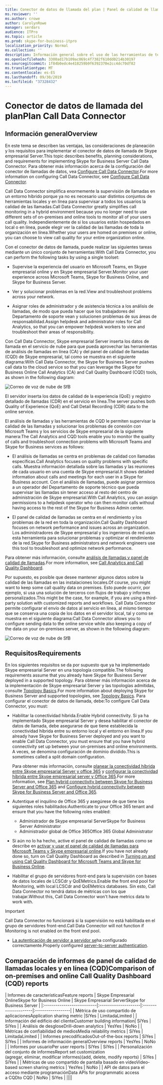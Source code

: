 ```yaml
---
title: Conector de datos de llamada del plan | Panel de calidad de llamadas supervisión de análisis híbrido
ms.reviewer: ''
ms.author: crowe
author: CarolynRowe
manager: serdars
audience: ITPro
ms.topic: article
ms.prod: skype-for-business-itpro
localization_priority: Normal
ms.collection: ''
description: Información general sobre el uso de las herramientas de telemetría de Skype empresarial online para supervisar una implementación local en un escenario híbrido.
ms.openlocfilehash: 3300ad17b109ac069c4f7382f610dd0214b30197
ms.sourcegitcommit: 1f84b0edc4e418259b9f6392370e2cc4dc70df82
ms.translationtype: MT
ms.contentlocale: es-ES
ms.lasthandoff: 09/30/2019
ms.locfileid: "37328432"
---
```

# <a name="plan-call-data-connector"></a><span data-ttu-id="5ad40-103">Conector de datos de llamada del plan</span><span class="sxs-lookup"><span data-stu-id="5ad40-103">Plan Call Data Connector</span></span>

## <a name="overview"></a><span data-ttu-id="5ad40-104">Información general</span><span class="sxs-lookup"><span data-stu-id="5ad40-104">Overview</span></span>

<span data-ttu-id="5ad40-105">En este tema se describen las ventajas, las consideraciones de planeación y los requisitos para implementar el conector de datos de llamada de Skype empresarial Server.</span><span class="sxs-lookup"><span data-stu-id="5ad40-105">This topic describes benefits, planning considerations, and requirements for implementing Skype for Business Server Call Data Connector.</span></span> <span data-ttu-id="5ad40-106">Para obtener más información acerca de la configuración del conector de llamadas de datos, vea [Configure Call Data Connector](configure-call-data-connector.md).</span><span class="sxs-lookup"><span data-stu-id="5ad40-106">For more information on configuring Call Data Connector, see [Configure Call Data Connector](configure-call-data-connector.md).</span></span>


<span data-ttu-id="5ad40-107">Call Data Connector simplifica enormemente la supervisión de llamadas en un entorno híbrido porque ya no es necesario usar distintos conjuntos de herramientas locales y en línea para supervisar a todos los usuarios la calidad de las llamadas.</span><span class="sxs-lookup"><span data-stu-id="5ad40-107">Call Data Connector greatly simplifies call monitoring in a hybrid environment because you no longer need to use different sets of on-premises and online tools to monitor all of your users call quality.</span></span> <span data-ttu-id="5ad40-108">Independientemente de si los usuarios están hospedados en local o en línea, puede elegir ver la calidad de las llamadas de toda la organización en línea.</span><span class="sxs-lookup"><span data-stu-id="5ad40-108">Whether your users are homed on premises or online, you can choose to view call quality for your entire organization online.</span></span>

<span data-ttu-id="5ad40-109">Con el conector de datos de llamada, puede realizar las siguientes tareas mediante un único conjunto de herramientas:</span><span class="sxs-lookup"><span data-stu-id="5ad40-109">With Call Data Connector, you can perform the following tasks by using a single toolset:</span></span>

- <span data-ttu-id="5ad40-110">Supervise la experiencia del usuario en Microsoft Teams, en Skype empresarial online y en Skype empresarial Server.</span><span class="sxs-lookup"><span data-stu-id="5ad40-110">Monitor your user experience across Microsoft Teams, Skype for Business Online, and Skype for Business Server.</span></span>

- <span data-ttu-id="5ad40-111">Ver y solucionar problemas en la red.</span><span class="sxs-lookup"><span data-stu-id="5ad40-111">View and troubleshoot problems across your network.</span></span>

- <span data-ttu-id="5ad40-112">Asignar roles de administrador y de asistencia técnica a los análisis de llamadas, de modo que pueda hacer que los trabajadores del Departamento de soporte vean y solucionen problemas de sus áreas de responsabilidad.</span><span class="sxs-lookup"><span data-stu-id="5ad40-112">Assign helpdesk and administrator roles for Call Analytics, so that you can empower helpdesk workers to view and troubleshoot their areas of responsibility.</span></span>

<span data-ttu-id="5ad40-113">Con Call Data Connector, Skype empresarial Server inserta los datos de llamada en el servicio de nube para que pueda aprovechar las herramientas de análisis de llamadas en línea (CA) y del panel de calidad de llamadas (CQD) de Skype empresarial, tal como se muestra en el siguiente diagrama:</span><span class="sxs-lookup"><span data-stu-id="5ad40-113">With Call Data Connector, the Skype for Business Server pushes call data to the cloud service so that you can leverage the Skype for Business Online Call Analytics (CA) and Call Quality Dashboard (CQD) tools, as shown in the following diagram:</span></span>

![Correo de voz de nube de SfB](../../sfbserver2019/media/call-data-connector-plan-1.png)

<span data-ttu-id="5ad40-115">El servidor inserta los datos de calidad de la experiencia (QoE) y registro detallado de llamadas (CDR) en el servicio en línea.</span><span class="sxs-lookup"><span data-stu-id="5ad40-115">The server pushes both Quality of Experience (QoE) and Call Detail Recording (CDR) data to the online service.</span></span>

<span data-ttu-id="5ad40-116">El análisis de llamadas y las herramientas de CQD le permiten supervisar la calidad de las llamadas y solucionar los problemas de conexión con Microsoft Teams y los servicios de Skype empresarial de la siguiente manera:</span><span class="sxs-lookup"><span data-stu-id="5ad40-116">The Call Analytics and CQD tools enable you to monitor the quality of calls and troubleshoot connection problems with Microsoft Teams and Skype for Business services as follows:</span></span>

- <span data-ttu-id="5ad40-117">El análisis de llamadas se centra en problemas de calidad con llamadas específicas.</span><span class="sxs-lookup"><span data-stu-id="5ad40-117">Call Analytics focuses on quality problems with specific calls.</span></span> <span data-ttu-id="5ad40-118">Muestra información detallada sobre las llamadas y las reuniones de cada usuario en una cuenta de Skype empresarial.</span><span class="sxs-lookup"><span data-stu-id="5ad40-118">It shows detailed information about calls and meetings for each user in a Skype for Business account.</span></span>  <span data-ttu-id="5ad40-119">Con el análisis de llamadas, puede asignar permisos a un operador del Departamento de soporte técnico que pueda supervisar las llamadas sin tener acceso al resto del centro de administración de Skype empresarial.</span><span class="sxs-lookup"><span data-stu-id="5ad40-119">With Call Analytics, you can assign permissions to a helpdesk operator who can then monitor calls without having access to the rest of the Skype for Business Admin center.</span></span>

- <span data-ttu-id="5ad40-120">El panel de calidad de llamadas se centra en el rendimiento y los problemas de la red en toda la organización.</span><span class="sxs-lookup"><span data-stu-id="5ad40-120">Call Quality Dashboard focuses on network performance and issues across an organization.</span></span> <span data-ttu-id="5ad40-121">Los administradores de Skype empresarial y los ingenieros de red usan esta herramienta para solucionar problemas y optimizar el rendimiento de la red.</span><span class="sxs-lookup"><span data-stu-id="5ad40-121">Skype for Business administrators and network engineers use this tool to troubleshoot and optimize network performance.</span></span>

<span data-ttu-id="5ad40-122">Para obtener más información, consulte [análisis de llamadas y panel de calidad de llamadas](https://docs.microsoft.com/SkypeForBusiness/using-call-quality-in-your-organization/difference-between-call-analytics-and-call-quality-dashboard).</span><span class="sxs-lookup"><span data-stu-id="5ad40-122">For more information, see [Call Analytics and Call Quality Dashboard](https://docs.microsoft.com/SkypeForBusiness/using-call-quality-in-your-organization/difference-between-call-analytics-and-call-quality-dashboard).</span></span>

<span data-ttu-id="5ad40-123">Por supuesto, es posible que desee mantener algunos datos sobre la calidad de las llamadas en las instalaciones locales.</span><span class="sxs-lookup"><span data-stu-id="5ad40-123">Of course, you might want to keep some call quality data on premises.</span></span> <span data-ttu-id="5ad40-124">Esto puede ocurrir, por ejemplo, si usa una solución de terceros con flujos de trabajo y informes personalizados.</span><span class="sxs-lookup"><span data-stu-id="5ad40-124">This might be the case, for example, if you are using a third-party solution with customized reports and workflows.</span></span>  <span data-ttu-id="5ad40-125">Call Data Connector permite configurar el envío de datos al servicio en línea, al mismo tiempo que se conserva una copia de los datos en el servidor local, tal y como se muestra en el siguiente diagrama:</span><span class="sxs-lookup"><span data-stu-id="5ad40-125">Call Data Connector allows you to configure sending data to the online service while also keeping a copy of the data on your on-premises server, as shown in the following diagram:</span></span>

![Correo de voz de nube de SfB](../../sfbserver2019/media/call-data-connector-plan-2.png)

## <a name="requirements"></a><span data-ttu-id="5ad40-127">Requisitos</span><span class="sxs-lookup"><span data-stu-id="5ad40-127">Requirements</span></span>

<span data-ttu-id="5ad40-128">En los siguientes requisitos se da por supuesto que ya ha implementado Skype empresarial Server en una topología compatible.</span><span class="sxs-lookup"><span data-stu-id="5ad40-128">The following requirements assume that you already have Skype for Business Server deployed in a supported topology.</span></span>  <span data-ttu-id="5ad40-129">Para obtener más información acerca de la implementación de Skype empresarial Server y las topologías admitidas, consulte [Topology Basics](https://docs.microsoft.com/SkypeForBusiness/plan-your-deployment/topology-basics/topology-basics).</span><span class="sxs-lookup"><span data-stu-id="5ad40-129">For more information about deploying Skype for Business Server and supported topologies, see [Topology Basics](https://docs.microsoft.com/SkypeForBusiness/plan-your-deployment/topology-basics/topology-basics).</span></span> <span data-ttu-id="5ad40-130">Para configurar el conector de datos de llamada, debe:</span><span class="sxs-lookup"><span data-stu-id="5ad40-130">To configure Call Data Connector, you must:</span></span>

- <span data-ttu-id="5ad40-131">Habilitar la conectividad híbrida.</span><span class="sxs-lookup"><span data-stu-id="5ad40-131">Enable Hybrid connectivity.</span></span> <span data-ttu-id="5ad40-132">Si ya ha implementado Skype empresarial Server y desea habilitar el conector de datos de llamada, debe asegurarse de que tiene establecida la conectividad híbrida entre su entorno local y el entorno en línea.</span><span class="sxs-lookup"><span data-stu-id="5ad40-132">If you already have Skype for Business Server deployed and you want to enable Call Data Connector, you must ensure that you have hybrid connectivity set up between your on-premises and online environments.</span></span> <span data-ttu-id="5ad40-133">A veces, se denomina configuración de dominio dividido.</span><span class="sxs-lookup"><span data-stu-id="5ad40-133">This is sometimes called a split domain configuration.</span></span>

   <span data-ttu-id="5ad40-134">Para obtener más información, consulte [planear la conectividad híbrida entre Skype empresarial Server y office 365](plan-hybrid-connectivity.md) y [configurar la conectividad híbrida entre Skype empresarial server y Office 365](configure-hybrid-connectivity.md).</span><span class="sxs-lookup"><span data-stu-id="5ad40-134">For more information, see [Plan hybrid connectivity between Skype for Business Server and Office 365](plan-hybrid-connectivity.md) and [Configure hybrid connectivity between Skype for Business Server and Office 365](configure-hybrid-connectivity.md).</span></span>

- <span data-ttu-id="5ad40-135">Autentique el inquilino de Office 365 y asegúrese de que tiene los siguientes roles habilitados:</span><span class="sxs-lookup"><span data-stu-id="5ad40-135">Authenticate to your Office 365 tenant and ensure that you have the following roles enabled:</span></span>

  - <span data-ttu-id="5ad40-136">Administrador de Skype empresarial Server</span><span class="sxs-lookup"><span data-stu-id="5ad40-136">Skype for Business Server Administrator</span></span>
  - <span data-ttu-id="5ad40-137">Administrador global de Office 365</span><span class="sxs-lookup"><span data-stu-id="5ad40-137">Office 365 Global Administrator</span></span>

- <span data-ttu-id="5ad40-138">Si aún no lo ha hecho, active el panel de calidad de llamadas como se describe en [activar y usar el panel de calidad de llamadas para Microsoft Teams y Skype empresarial online](/microsoftteams/turning-on-and-using-call-quality-dashboard).</span><span class="sxs-lookup"><span data-stu-id="5ad40-138">If you have not already done so, turn on Call Quality Dashboard as described in [Turning on and using Call Quality Dashboard for Microsoft Teams and Skype for Business Online](/microsoftteams/turning-on-and-using-call-quality-dashboard).</span></span>

- <span data-ttu-id="5ad40-139">Habilitar el grupo de servidores front-end para la supervisión con bases de datos locales de LCSCdr y QoEMetrics.</span><span class="sxs-lookup"><span data-stu-id="5ad40-139">Enable the front end pool for Monitoring, with local LCSCdr and QoEMetrics databases.</span></span> <span data-ttu-id="5ad40-140">Sin esto, Call Data Connector no tendrá datos de métricas con los que trabajar.</span><span class="sxs-lookup"><span data-stu-id="5ad40-140">Without this, Call Data Connector won't have metrics data to work with.</span></span>

> [!IMPORTANT]
> <span data-ttu-id="5ad40-141">Call Data Connector no funcionará si la supervisión no está habilitada en el grupo de servidores front-end.</span><span class="sxs-lookup"><span data-stu-id="5ad40-141">Call Data Connector will not function if Monitoring is not enabled on the front end pool.</span></span>

- <span data-ttu-id="5ad40-142">[La autenticación de servidor a servidor se](https://docs.microsoft.com/skypeforbusiness/manage/authentication/server-to-server-and-partner-applications)ha configurado correctamente.</span><span class="sxs-lookup"><span data-stu-id="5ad40-142">Properly configured [server-to-server authentication](https://docs.microsoft.com/skypeforbusiness/manage/authentication/server-to-server-and-partner-applications).</span></span> 

## <a name="comparison-of-on-premises-and-online-call-quality-dashboard-cqd-reports"></a><span data-ttu-id="5ad40-143">Comparación de informes de panel de calidad de llamadas locales y en línea (CQD)</span><span class="sxs-lookup"><span data-stu-id="5ad40-143">Comparison of on-premises and online Call Quality Dashboard (CQD) reports</span></span>

| <span data-ttu-id="5ad40-144">Informes de características</span><span class="sxs-lookup"><span data-stu-id="5ad40-144">Feature reports</span></span> | <span data-ttu-id="5ad40-145">Skype Empresarial Online</span><span class="sxs-lookup"><span data-stu-id="5ad40-145">Skype for Business Online</span></span> | <span data-ttu-id="5ad40-146">Skype Empresarial Server</span><span class="sxs-lookup"><span data-stu-id="5ad40-146">Skype for Business Server</span></span>   |
|:---------------------------|:---------------------|:---------------------|:------------------|
| <span data-ttu-id="5ad40-147">Métrica de uso compartido de aplicaciones</span><span class="sxs-lookup"><span data-stu-id="5ad40-147">Application sharing metric</span></span> |<span data-ttu-id="5ad40-148">Sí</span><span class="sxs-lookup"><span data-stu-id="5ad40-148">Yes</span></span> | <span data-ttu-id="5ad40-149">Limitada</span><span class="sxs-lookup"><span data-stu-id="5ad40-149">Limited</span></span> |
| <span data-ttu-id="5ad40-150">Información del edificio del cliente</span><span class="sxs-lookup"><span data-stu-id="5ad40-150">Customer building information</span></span>| <span data-ttu-id="5ad40-151">Sí</span><span class="sxs-lookup"><span data-stu-id="5ad40-151">Yes</span></span> | <span data-ttu-id="5ad40-152">Sí</span><span class="sxs-lookup"><span data-stu-id="5ad40-152">Yes</span></span> |
| <span data-ttu-id="5ad40-153">Análisis de desglose</span><span class="sxs-lookup"><span data-stu-id="5ad40-153">Drill-down analytics</span></span> | <span data-ttu-id="5ad40-154">Yes</span><span class="sxs-lookup"><span data-stu-id="5ad40-154">Yes</span></span> | <span data-ttu-id="5ad40-155">No</span><span class="sxs-lookup"><span data-stu-id="5ad40-155">No</span></span> |
| <span data-ttu-id="5ad40-156">Métricas de confiabilidad de medios</span><span class="sxs-lookup"><span data-stu-id="5ad40-156">Media reliability metrics</span></span> | <span data-ttu-id="5ad40-157">Sí</span><span class="sxs-lookup"><span data-stu-id="5ad40-157">Yes</span></span> | <span data-ttu-id="5ad40-158">Limitada</span><span class="sxs-lookup"><span data-stu-id="5ad40-158">Limited</span></span> |
| <span data-ttu-id="5ad40-159">Informes precodificados</span><span class="sxs-lookup"><span data-stu-id="5ad40-159">Out-of-the-box reports</span></span> | <span data-ttu-id="5ad40-160">Sí</span><span class="sxs-lookup"><span data-stu-id="5ad40-160">Yes</span></span> | <span data-ttu-id="5ad40-161">Sí</span><span class="sxs-lookup"><span data-stu-id="5ad40-161">Yes</span></span> |
| <span data-ttu-id="5ad40-162">Informes de información general</span><span class="sxs-lookup"><span data-stu-id="5ad40-162">Overview reports</span></span> | <span data-ttu-id="5ad40-163">Yes</span><span class="sxs-lookup"><span data-stu-id="5ad40-163">Yes</span></span> | <span data-ttu-id="5ad40-164">No</span><span class="sxs-lookup"><span data-stu-id="5ad40-164">No</span></span> |
| <span data-ttu-id="5ad40-165">Informes por usuario</span><span class="sxs-lookup"><span data-stu-id="5ad40-165">Per user reports</span></span> | <span data-ttu-id="5ad40-166">Sí</span><span class="sxs-lookup"><span data-stu-id="5ad40-166">Yes</span></span> | <span data-ttu-id="5ad40-167">Sí</span><span class="sxs-lookup"><span data-stu-id="5ad40-167">Yes</span></span> |
| <span data-ttu-id="5ad40-168">Personalización del conjunto de informes</span><span class="sxs-lookup"><span data-stu-id="5ad40-168">Report set customization</span></span> <br> <span data-ttu-id="5ad40-169">(agregar, eliminar, modificar informes)</span><span class="sxs-lookup"><span data-stu-id="5ad40-169">(add, delete, modify reports)</span></span> | <span data-ttu-id="5ad40-170">Sí</span><span class="sxs-lookup"><span data-stu-id="5ad40-170">Yes</span></span> | <span data-ttu-id="5ad40-171">Sí</span><span class="sxs-lookup"><span data-stu-id="5ad40-171">Yes</span></span> |
| <span data-ttu-id="5ad40-172">Métricas de uso compartido de pantalla basado en vídeo</span><span class="sxs-lookup"><span data-stu-id="5ad40-172">Video-based screen sharing metrics</span></span> | <span data-ttu-id="5ad40-173">Yes</span><span class="sxs-lookup"><span data-stu-id="5ad40-173">Yes</span></span> | <span data-ttu-id="5ad40-174">No</span><span class="sxs-lookup"><span data-stu-id="5ad40-174">No</span></span> |
| <span data-ttu-id="5ad40-175">API de datos para el acceso mediante programación</span><span class="sxs-lookup"><span data-stu-id="5ad40-175">Data APIs for programmatic access</span></span> <br> <span data-ttu-id="5ad40-176">a CQD</span><span class="sxs-lookup"><span data-stu-id="5ad40-176">to CQD</span></span> | <span data-ttu-id="5ad40-177">No</span><span class="sxs-lookup"><span data-stu-id="5ad40-177">No</span></span> | <span data-ttu-id="5ad40-178">Sí</span><span class="sxs-lookup"><span data-stu-id="5ad40-178">Yes</span></span> |
||||
